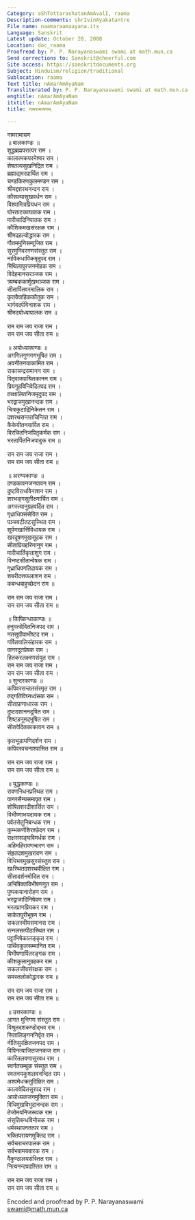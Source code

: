```yaml
---
Category: aShTottarashatanAmAvalI, raama
Description-comments: shrIvinAyakatantre
File name: naamaraamaayana.itx
Language: Sanskrit
Latest update: October 28, 2008
Location: doc_raama
Proofread by: P. P. Narayanaswami swami at math.mun.ca
Send corrections to: Sanskrit@cheerful.com
Site access: https://sanskritdocuments.org
Subject: Hinduism/religion/traditional
Sublocation: raama
Text title: nAmarAmAyaNam
Transliterated by: P. P. Narayanaswami swami at math.mun.ca
engtitle: nAmarAmAyaNam
itxtitle: nAmarAmAyaNam
title: नामरामायणम्

---
```

  
 नामरामायण   
॥ बालकाण्डः ॥  
शुद्धब्रह्मपरात्पर राम ।  
कालात्मकपरमेश्वर राम ।  
शेषतल्पसुखनिद्रित राम ।  
ब्रह्माद्यमरप्रार्थित राम ।  
चण्डकिरणकुलमण्डन राम ।  
श्रीमद्दशरथनन्दन राम ।  
कौसल्यासुखवर्धन राम ।  
विश्वामित्रप्रियधन राम ।  
घोरताटकाघातक राम ।  
मारीचादिनिपातक राम ।  
कौशिकमखसंरक्षक राम ।  
श्रीमदहल्योद्धारक राम ।  
गौतममुनिसम्पूजित राम ।  
सुरमुनिवरगणसंस्तुत राम ।  
नाविकधाविकमृदुपद राम ।  
मिथिलापुरजनमोहक राम ।  
विदेहमानसरञ्जक राम ।  
त्र्यम्बककार्मुखभञ्जक राम ।  
सीतार्पितवरमालिक राम ।  
कृतवैवाहिककौतुक राम ।  
भार्गवदर्पविनाशक राम ।  
श्रीमदयोध्यापालक राम ॥  
  
राम राम जय राजा राम ।  
राम राम जय सीता राम ॥  
  
॥ अयोध्याकाण्डः ॥  
अगणितगुणगणभूषित राम ।  
अवनीतनयाकामित राम ।  
राकाचन्द्रसमानन राम ।  
पितृवाक्याश्रितकानन राम ।  
प्रियगुहविनिवेदितपद राम ।  
तत्क्षालितनिजमृदुपद राम ।  
भरद्वाजमुखानन्दक राम ।  
चित्रकूटाद्रिनिकेतन राम ।  
दशरथसन्ततचिन्तित राम ।  
कैकेयीतनयार्पित राम ।  
विरचितनिजपितृकर्मक राम ।  
भरतार्पितनिजपादुक राम ॥  
  
राम राम जय राजा राम ।  
राम राम जय सीता राम ॥  
  
॥  अरण्यकाण्डः ॥  
दण्डकावनजनपावन राम ।  
दुष्टविराधविनाशन राम ।  
शरभङ्गसुतीक्ष्णार्चित राम ।  
अगस्त्यानुग्रहवर्दित राम ।  
गृध्राधिपसंसेवित राम ।  
पञ्चवटीतटसुस्थित राम ।  
शूर्पणखार्त्तिविधायक राम ।  
खरदूषणमुखसूदक राम ।  
सीताप्रियहरिणानुग राम ।  
मारीचार्तिकृताशुग राम ।  
विनष्टसीतान्वेषक राम ।  
गृध्राधिपगतिदायक राम ।  
शबरीदत्तफलाशन राम ।  
कबन्धबाहुच्छेदन राम ॥  
  
राम राम जय राजा राम ।  
राम राम जय सीता राम ॥  
  
॥ किष्किन्धाकाण्डः ॥  
हनुमत्सेवितनिजपद राम ।  
नतसुग्रीवाभीष्टद राम ।  
गर्वितवालिसंहारक राम ।  
वानरदूतप्रेषक राम ।  
हितकरलक्ष्मणसंयुत राम ।  
राम राम जय राजा राम ।  
राम राम जय सीता राम ।  
॥ सुन्दरकाण्डः ॥  
कपिवरसन्ततसंस्मृत राम ।  
तद्गतिविघ्नध्वंसक राम ।  
सीताप्राणाधारक राम ।  
दुष्टदशाननदूषित राम ।  
शिष्टहनूमद्भूषित राम ।  
सीतवेदितकाकावन राम ॥  
  
कृतचूडामणिदर्शन राम ।  
कपिवरवचनाश्वासित राम ॥  
  
राम राम जय राजा राम ।  
राम राम जय सीता राम ॥  
  
॥ युद्धकाण्डः ॥  
रावणनिधनप्रस्थित राम ।  
वानरसैन्यसमावृत राम ।  
शोषितशरदीशार्त्तित राम ।  
विभीष्णाभयदायक राम ।  
पर्वतसेतुनिबन्धक राम ।  
कुम्भकर्णशिरश्छेदन राम ।  
राक्षससङ्घविमर्धक राम ।  
अहिमहिरावणचारण राम ।  
संहृतदशमुखरावण राम ।  
विधिभवमुखसुरसंस्तुत राम ।  
खःस्थितदशरथवीक्षित राम ।  
सीतादर्शनमोदित राम ।  
अभिषिक्तविभीषणनुत राम ।  
पुष्पकयानारोहण राम ।  
भरद्वाजादिनिषेवण राम ।  
भरतप्राणप्रियकर राम ।  
साकेतपुरीभूषण राम ।  
सकलस्वीयसमानस राम ।  
रत्नलसत्पीठास्थित राम ।  
पट्टाभिषेकालङ्कृत राम ।  
पार्थिवकुलसम्मानित राम ।  
विभीषणार्पितरङ्गक राम ।  
कीशकुलानुग्रहकर राम ।  
सकलजीवसंरक्षक राम ।  
समस्तलोकोद्धारक राम ॥  
  
राम राम जय राजा राम ।  
राम राम जय सीता राम ॥  
  
॥ उत्तरकाण्डः ॥  
आगत मुनिगण संस्तुत राम ।  
विश्रुतदशकण्ठोद्भव राम ।  
सितालिङ्गननिर्वृत राम ।  
नीतिसुरक्षितजनपद राम ।  
विपिनत्याजितजनकज राम ।  
कारितलवणासुरवध राम ।  
स्वर्गतचम्बुक संस्तुत राम ।  
स्वतनयकुशलवनन्दित राम ।  
अश्वमेधक्रतुदिक्षित राम ।  
कालावेदितसुरपद राम ।  
आयोध्यकजनमुक्तित राम ।  
विधिमुखविभुदानन्दक राम ।  
तेजोमयनिजरूपक राम ।  
संसृतिबन्धविमोचक राम ।  
धर्मस्थापनतत्पर राम ।  
भक्तिपरायणमुक्तिद राम ।  
सर्वचराचरपालक राम ।  
सर्वभवामयवारक राम ।  
वैकुण्ठालयसंस्तित राम ।  
नित्यनन्दपदस्तित राम ॥  
  
राम राम जय राजा राम ।  
राम राम जय सीता राम ॥  
  
  
Encoded and proofread by P. P. Narayanaswami  
swami@math.mun.ca  
